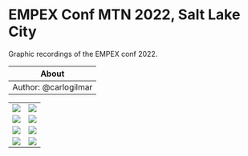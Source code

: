 # EMPEX Conf MTN 2022, Salt Lake City

Graphic recordings of the EMPEX conf 2022.

|About|
|:---:|
|Author: @carlogilmar|

<table width="100%">
  <tr>
    <td width="50%">
      <img src="https://user-images.githubusercontent.com/17634377/167322299-566d98b0-60be-427e-82a5-9615b1f36c55.png">
    </td>
    <td width="50%">
      <img src="https://user-images.githubusercontent.com/17634377/167322302-6826cee1-ae4b-4a8d-a48f-8ab7a20ebbd0.png">
    </td>
  </tr>

  <tr>
    <td width="50%">
      <img src="https://user-images.githubusercontent.com/17634377/167322309-8b36e5fe-9e83-44d9-9163-0a5706250757.png">
    </td>
    <td width="50%">
      <img src="https://user-images.githubusercontent.com/17634377/167322408-776f7e68-baae-4f3a-a6e2-ca7e36935689.png">
    </td>
  </tr>

  <tr>
    <td width="50%">
      <img src="https://user-images.githubusercontent.com/17634377/167322434-93cf57f9-965c-41bc-afce-33a1588e27b1.png">
    </td>
    <td width="50%">
      <img src="https://user-images.githubusercontent.com/17634377/167322443-6800c1e8-6b8a-4241-845c-9c2eb5845964.png">
    </td>
  </tr>

  <tr>
    <td width="50%">
      <img src="https://user-images.githubusercontent.com/17634377/167322446-c6567acf-fe92-4758-a973-5bef29574345.png">
    </td>
    <td width="50%">
      <img src="https://github.com/visualpartnership/empexconf/assets/17634377/cc8fe09a-e00f-4e6a-9697-e07c51fec39f">
    </td>
  </tr>
  
</table>
